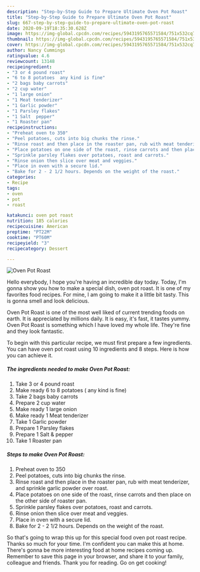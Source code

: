 ```yaml
---
description: "Step-by-Step Guide to Prepare Ultimate Oven Pot Roast"
title: "Step-by-Step Guide to Prepare Ultimate Oven Pot Roast"
slug: 667-step-by-step-guide-to-prepare-ultimate-oven-pot-roast
date: 2020-09-19T18:35:30.628Z
image: https://img-global.cpcdn.com/recipes/5943195765571584/751x532cq70/oven-pot-roast-recipe-main-photo.jpg
thumbnail: https://img-global.cpcdn.com/recipes/5943195765571584/751x532cq70/oven-pot-roast-recipe-main-photo.jpg
cover: https://img-global.cpcdn.com/recipes/5943195765571584/751x532cq70/oven-pot-roast-recipe-main-photo.jpg
author: Nancy Cummings
ratingvalue: 4.6
reviewcount: 13148
recipeingredient:
- "3 or 4 pound roast"
- "6 to 8 potatoes  any kind is fine"
- "2 bags baby carrots"
- "2 cup water"
- "1 large onion"
- "1 Meat tenderizer"
- "1 Garlic powder"
- "1 Parsley flakes"
- "1 Salt  pepper"
- "1 Roaster pan"
recipeinstructions:
- "Preheat oven to 350"
- "Peel potatoes, cuts into big chunks the rinse."
- "Rinse roast and then place in the roaster pan, rub with meat tenderizer, and sprinkle garlic powder over roast."
- "Place potatoes on one side of the roast, rinse carrots and then place on the other side of roaster pan."
- "Sprinkle parsley flakes over potatoes, roast and carrots."
- "Rinse onion then slice over meat and veggies."
- "Place in oven with a secure lid."
- "Bake for 2 - 2 1/2 hours. Depends on the weight of the roast."
categories:
- Recipe
tags:
- oven
- pot
- roast

katakunci: oven pot roast 
nutrition: 185 calories
recipecuisine: American
preptime: "PT22M"
cooktime: "PT60M"
recipeyield: "3"
recipecategory: Dessert

---
```



![Oven Pot Roast](https://img-global.cpcdn.com/recipes/5943195765571584/751x532cq70/oven-pot-roast-recipe-main-photo.jpg)

Hello everybody, I hope you're having an incredible day today. Today, I'm gonna show you how to make a special dish, oven pot roast. It is one of my favorites food recipes. For mine, I am going to make it a little bit tasty. This is gonna smell and look delicious.

Oven Pot Roast is one of the most well liked of current trending foods on earth. It is appreciated by millions daily. It is easy, it's fast, it tastes yummy. Oven Pot Roast is something which I have loved my whole life. They're fine and they look fantastic.




To begin with this particular recipe, we must first prepare a few ingredients. You can have oven pot roast using 10 ingredients and 8 steps. Here is how you can achieve it.

<!--inarticleads1-->

##### The ingredients needed to make Oven Pot Roast:

1. Take 3 or 4 pound roast
1. Make ready 6 to 8 potatoes ( any kind is fine)
1. Take 2 bags baby carrots
1. Prepare 2 cup water
1. Make ready 1 large onion
1. Make ready 1 Meat tenderizer
1. Take 1 Garlic powder
1. Prepare 1 Parsley flakes
1. Prepare 1 Salt &amp; pepper
1. Take 1 Roaster pan




<!--inarticleads2-->

##### Steps to make Oven Pot Roast:

1. Preheat oven to 350
1. Peel potatoes, cuts into big chunks the rinse.
1. Rinse roast and then place in the roaster pan, rub with meat tenderizer, and sprinkle garlic powder over roast.
1. Place potatoes on one side of the roast, rinse carrots and then place on the other side of roaster pan.
1. Sprinkle parsley flakes over potatoes, roast and carrots.
1. Rinse onion then slice over meat and veggies.
1. Place in oven with a secure lid.
1. Bake for 2 - 2 1/2 hours. Depends on the weight of the roast.




So that's going to wrap this up for this special food oven pot roast recipe. Thanks so much for your time. I'm confident you can make this at home. There's gonna be more interesting food at home recipes coming up. Remember to save this page in your browser, and share it to your family, colleague and friends. Thank you for reading. Go on get cooking!
